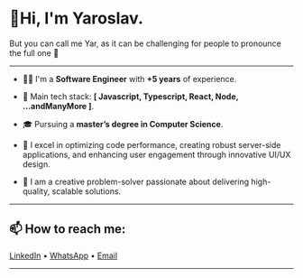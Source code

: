 # 🖖Hi, I'm Yaroslav.
But you can call me Yar, as it can be challenging for people to pronounce the full one 🫠

---

- 🧑‍💻 I'm a **Software Engineer** with **+5 years** of experience.

- 🔨 Main tech stack: **[ Javascript, Typescript, React, Node, ...andManyMore ]**.

- 🎓 Pursuing a **master’s degree in Computer Science**.

- 💪 I excel in optimizing code performance, creating robust server-side applications, and enhancing user engagement through innovative UI/UX design.

- 👾 I am a creative problem-solver passionate about delivering high-quality, scalable solutions.

---

## 📫 How to reach me:
<div>
  <a href="https://www.linkedin.com/in/yaroslav-pelykh/" target="_blank" rel="noreferrer noopener">LinkedIn</a> •
  <a href="https://wa.me/19546687298" target="_blank" rel="noreferrer noopener">WhatsApp</a> •
  <a href="mailto:y.pelykh@gmail.com">Email</a>  
</div>

---

